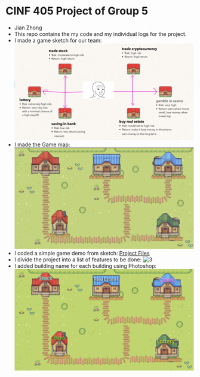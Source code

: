 # CINF 405 Project of Group 5 
- Jian Zhong
- This repo contains the my code and my individual logs for the project.
- I made a game sketch for our team: ![1](https://github.com/a2677331/CINF-405-Project/blob/main/Concept%20sketch.png)
- I made the Game map: ![2](https://github.com/a2677331/CINF-405-Project/blob/main/map.png)
- I coded a simple game demo from sketch: [Project Files](https://github.com/a2677331/CINF-405-Project/tree/main/investment_valley)
- I divide the project into a list of features to be done: ![3](https://github.com/a2677331/CINF-405-Project/blob/main/Screenshot%202023-11-26%20at%204.30.40%E2%80%AFPM.png)
- I added building name for each building using Photoshop: ![4](https://github.com/a2677331/CINF-405-Project/blob/main/ground.png)
